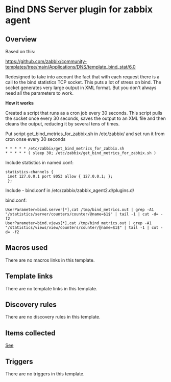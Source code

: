 # Bind DNS Server plugin for zabbix agent

## Overview

Based on this:

https://github.com/zabbix/community-templates/tree/main/Applications/DNS/template_bind_stat/6.0

Redesigned to take into account the fact that with each request there is a call to the bind statistics TCP socket. This puts a lot of stress on bind. The socket generates very large output in XML format. But you don't always need all the parameters to work.

**How it works**

Created a script that runs as a cron job every 30 seconds.
This script pulls the socket once every 30 seconds, saves the output to an XML file and then cleans the output, reducing it by several tens of times.

Put script get_bind_metrics_for_zabbix.sh in /etc/zabbix/ and set run it from cron onse every 30 seconds

```
* * * * * /etc/zabbix/get_bind_metrics_for_zabbix.sh
* * * * * ( sleep 30; /etc/zabbix/get_bind_metrics_for_zabbix.sh )
```

Include statistics in named.conf:

```  
statistics-channels {  
 inet 127.0.0.1 port 8053 allow { 127.0.0.1; };  
 };
```

Include - bind.conf in /etc/zabbix/zabbix_agent2.d/plugins.d/

bind.conf:

```
UserParameter=bind.server[*],cat /tmp/bind_metrics.out | grep -A1 "/statistics/server/counters/counter/@name=$1$" | tail -1 | cut -d= -f2
UserParameter=bind.views[*],cat /tmp/bind_metrics.out | grep -A1 "/statistics/views/view/counters/counter/@name=$1$" | tail -1 | cut -d= -f2
```

## Macros used

There are no macros links in this template.

## Template links

There are no template links in this template.

## Discovery rules

There are no discovery rules in this template.

## Items collected

[See](items.md)

## Triggers

There are no triggers in this template.

